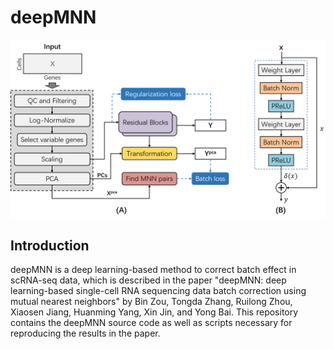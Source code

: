 # deepMNN

<img align="center" src="./sketch.png">

## Introduction
deepMNN is a deep learning-based method to correct batch effect in scRNA-seq data, which is described in the paper "deepMNN: deep learning-based single-cell RNA sequencing data batch correction using mutual nearest neighbors" by Bin Zou, Tongda Zhang, Ruilong Zhou, Xiaosen Jiang, Huanming Yang, Xin Jin, and Yong Bai. This repository contains the deepMNN source code as well as scripts necessary for reproducing the results in the paper.
